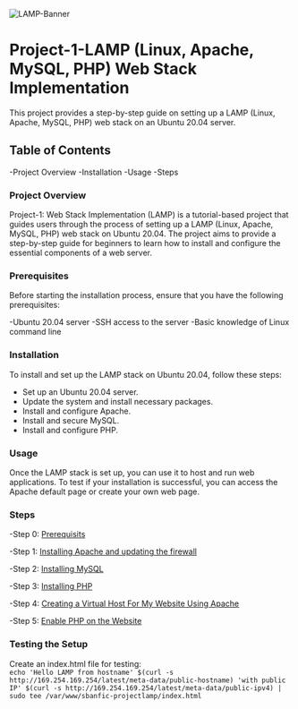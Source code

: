![LAMP-Banner](https://github.com/silviob99/Project-1-Web-Stack-Implementation-LAMP/assets/107585020/4be6fc17-c488-461c-a6a7-ea9a68f570b5)

# Project-1-LAMP (Linux, Apache, MySQL, PHP) Web Stack Implementation
This project provides a step-by-step guide on setting up a LAMP (Linux, Apache, MySQL, PHP) web stack on an Ubuntu 20.04 server.

## Table of Contents  
-Project Overview
-Installation
-Usage
-Steps


### Project Overview
Project-1: Web Stack Implementation (LAMP) is a tutorial-based project that guides users through the process of setting up a LAMP (Linux, Apache, MySQL, PHP) web stack on Ubuntu 20.04. The project aims to provide a step-by-step guide for beginners to learn how to install and configure the essential components of a web server.

### Prerequisites
Before starting the installation process, ensure that you have the following prerequisites:

-Ubuntu 20.04 server
-SSH access to the server
-Basic knowledge of Linux command line

### Installation  

To install and set up the LAMP stack on Ubuntu 20.04, follow these steps:

- Set up an Ubuntu 20.04 server.
- Update the system and install necessary packages.
- Install and configure Apache.
- Install and secure MySQL.
- Install and configure PHP. 

### Usage 

Once the LAMP stack is set up, you can use it to host and run web applications. To test if your installation is successful, you can access the Apache default page or create your own web page. 

### Steps  

-Step 0: [Prerequisits](https://github.com/silviob99/Project-1-Web-Stack-Implementation-LAMP/blob/main/STEP0-Prerequisites.md)

-Step 1: [Installing Apache and updating the firewall](https://github.com/silviob99/Project-1-Web-Stack-Implementation-LAMP/blob/main/STEP1-Installing-Apache-And-Updating-The-Firewall.md)

-Step 2: [Installing MySQL](https://github.com/silviob99/Project-1-Web-Stack-Implementation-LAMP/blob/main/STEP2-Installing-MySQL.md)

-Step 3: [Installing PHP](https://github.com/silviob99/Project-1-Web-Stack-Implementation-LAMP/blob/main/STEP3-Installing-PHP.md)

-Step 4: [Creating a Virtual Host For My Website Using Apache](https://github.com/silviob99/Project-1-Web-Stack-Implementation-LAMP/blob/main/STEP4-Creating-a-Virtual-Host-For-My-Website-Using-Apache.md)

-Step 5: [Enable PHP on the Website](https://github.com/silviob99/Project-1-Web-Stack-Implementation-LAMP/blob/main/STEP5-Enable-PHP-on-the-Website.md)


### Testing the Setup

Create an index.html file for testing:  
```echo 'Hello LAMP from hostname' $(curl -s http://169.254.169.254/latest/meta-data/public-hostname) 'with public IP' $(curl -s http://169.254.169.254/latest/meta-data/public-ipv4) | sudo tee /var/www/sbanfic-projectlamp/index.html```


